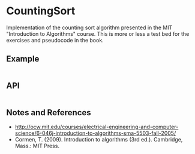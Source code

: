 ﻿# CountingSort
Implementation of the counting sort algorithm presented in the MIT "Introduction to Algorithms" course. This is more or less a test bed for the exercises and pseudocode in the book.

## Example

```javascript
```

## API

```javascript
```

## Notes and References
* http://ocw.mit.edu/courses/electrical-engineering-and-computer-science/6-046j-introduction-to-algorithms-sma-5503-fall-2005/
* Cormen, T. (2009). Introduction to algorithms (3rd ed.). Cambridge, Mass.: MIT Press.



